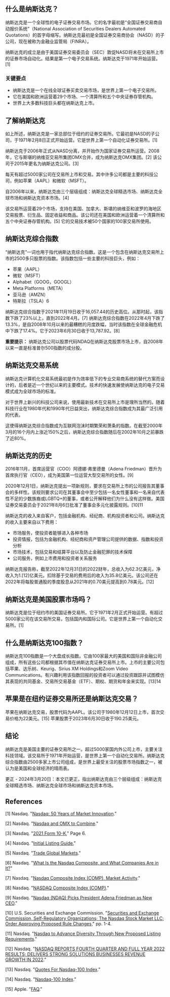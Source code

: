 ## 什么是纳斯达克？

纳斯达克是一个全球性的电子证券交易市场。它的名字最初是“全国证券交易商自动报价系统”（National Association of Securities Dealers Automated Quotations）的首字母缩写。纳斯达克最初是全国证券交易商协会（NASD）的子公司，现在被称为金融业监管局（FINRA）。

纳斯达克的成立是由于美国证券交易委员会（SEC）敦促NASD将未在交易所上市的证券市场自动化。结果是第一个电子交易系统。纳斯达克于1971年开始运营。[1]

### 关键要点

- 纳斯达克是一个在线全球证券买卖交易市场，是世界上第一个电子交易所。
- 它在美国和欧洲运营着29个市场、一个清算所和五个中央证券存管机构。
- 世界上大多数科技巨头都在纳斯达克上市。

## 了解纳斯达克

如上所述，纳斯达克是一家总部位于纽约的证券交易所。它最初是NASD的子公司，于1971年2月8日正式开始运营。它是世界上第一个自动化证券交易所。[1]

纳斯达克于2006年正式从NASD分离，并开始作为国家证券交易所运营。2008年，它与斯堪的纳维亚交易所集团OMX合并，成为纳斯达克OMX集团。[2] 该公司于2015年更名为纳斯达克公司。[3]

每天有超过5000家公司在交易所上市和交易。其中许多公司都是主要的科技公司，例如苹果（AAPL）和微软（MSFT）。

自2006年以来，纳斯达克由三个层级组成：纳斯达克全球精选市场、纳斯达克全球市场和纳斯达克资本市场。[4]

该交易所运营着29个市场，支持在美国、加拿大、斯堪的纳维亚和波罗的海地区交易股票、衍生品、固定收益和商品。该公司还在美国和欧洲运营着一个清算所和五个中央证券存管机构。[5] 它的交易技术被50个国家的100家交易所使用。

## 纳斯达克综合指数

“纳斯达克”一词也用于指代纳斯达克综合指数。这是一个包含在纳斯达克交易所上市的2500多只股票的指数。该指数包括一些主要的科技巨头，例如：

- 苹果（AAPL）
- 微软（MSFT）
- Alphabet（GOOG，GOOGL）
- Meta Platforms（META）
- 亚马逊（AMZN）
- 特斯拉（TSLA）6

纳斯达克综合指数于2021年11月19日收于16,057.44的历史高位。从那时起，该指数下跌了23%以上，直到2022年4月。[7] 纳斯达克综合指数在2022年4月下跌了13.3%，是自2008年10月以来的最糟糕的月度跌幅，当时该指数在全球金融危机中下跌了17.4%。它于2023年6月30日收于13,787.92。[8]

**重要提示：** 纳斯达克公司以股票代码NDAQ在纳斯达克股票市场上市，自2008年以来一直是标准普尔500指数的成分股。

## 纳斯达克交易系统

纳斯达克计算机化交易系统最初是作为效率低下的专业交易商系统的替代方案而设计的，后者是近一个世纪以来的主要模式。技术的快速发展使纳斯达克的电子交易模式成为全球市场的标准。

对于世界上新兴的科技公司来说，使用最新技术在交易所上市是理所当然的。随着科技行业在1980年代和1990年代日益突出，纳斯达克综合指数成为其最广泛引用的代表。

这使得纳斯达克综合指数成为互联网泡沫时期繁荣和萧条的指数。在截至2000年3月的16个月内上涨近150%之后，纳斯达克综合指数随后在2002年10月之前暴跌了近80%。

## 纳斯达克的历史

2016年11月，首席运营官（COO）阿德娜·弗里德曼（Adena Friedman）晋升为首席执行官（CEO），成为美国第一位运营大型交易所的女性。[9]

2020年12月1日，纳斯达克提出一项新规则，要求在交易所上市的公司报告其董事会的多样性。该规则要求公司在其董事会中至少包括一名女性董事和一名来自代表性不足的少数族裔或LGBTQ+的董事，或者公开解释他们为什么没有这样做。美国证券交易委员会于2021年8月6日批准了董事会多元化披露规则。[10]11

纳斯达克的收入来自客户，包括金融机构、经纪商、机构投资者和公司。纳斯达克的收入主要来自以下费用：

- 市场服务，使投资者能够进入各种市场
- 投资情报，包括为金融机构、经纪商和资产管理公司提供的数据、指数和投资分析
- 市场技术，包括交易和结算平台以及防止金融犯罪的技术保障
- 公司服务，例如上市费用和投资者关系服务

纳斯达克报告称，截至2022年12月31日的2022财年，总收入为62.3亿美元，净收入为1.[12]亿美元。扣除基于交易的费用后的收入为35.8亿美元。该公司还在2022年将每股普通股的季度股息从2021年的0.70美元提高到0.78美元。[12]

## 纳斯达克是美国股票市场吗？

纳斯达克是位于纽约市的美国证券交易所。它于1971年2月正式开始运营。有超过5000家公司在该交易所交易，包括国内和国际公司。它是世界上第一个自动化交易所。[1]

## 什么是纳斯达克100指数？

纳斯达克100指数是一个大盘成长指数。它由100家最大的美国和国际非金融公司组成，所有这些公司都根据其市值在纳斯达克证券交易所上市。上市的主要公司包括苹果、达乐树、Keurig、Sirius XM Holdings和Zoom Video Communications。有兴趣利用该指数回报的投资者可以通过投资跟踪并试图模仿其表现的共同基金、交易所交易基金（ETF）、期权、期货和年金来实现。[13]14

## 苹果是在纽约证券交易所还是纳斯达克交易？

苹果在纳斯达克交易，股票代码为AAPL。该公司于1980年12月12日上市，首次交易价格为22美元。[15] 苹果股票于2023年6月30日收于190.25美元。

## 结论

纳斯达克是美国主要的证券交易所之一。超过5000家国内外公司上市，主要关注科技领域。该交易所于1971年开始运营，是世界上第一个自动化交易所。纳斯达克综合指数由2500多家上市公司组成，是世界上最受关注的股票市场指数之一，被认为是美国和全球经济的晴雨表。

更正 - 2024年3月20日：本文已更正，指出纳斯达克由三个层级组成：纳斯达克全球精选市场、纳斯达克全球市场和纳斯达克资本市场。

## References

[1] Nasdaq. "[Nasdaq: 50 Years of Market Innovation](https://www.nasdaq.com/articles/nasdaq%3A-50-years-of-market-innovation-2021-02-11)."

[2] Nasdaq. "[Nasdaq and OMX to Combine](https://www.nasdaq.com/about/press-center/nasdaq-and-omx-combine)."

[3] Nasdaq. "[2021 Form 10-K](https://ir.nasdaq.com/static-files/a6d48019-710d-40ed-9dd5-0f256b579b47)," Page 6.

[4] Nasdaq. "[Initial Listing Guide.](https://listingcenter.nasdaq.com/assets/initialguide.pdf)"

[5] Nasdaq. "[Trade Global Markets](https://www.nasdaq.com/solutions/trade-global-markets)."

[6] Nasdaq. "[What Is the Nasdaq Composite, and What Companies Are in It?](https://www.nasdaq.com/articles/what-is-the-nasdaq-composite-and-what-companies-are-in-it-2021-05-12)"

[7] Nasdaq. "[Nasdaq Composite Index (COMP), Market Activity](https://www.nasdaq.com/market-activity/index/comp)."

[8] Nasdaq. "[NASDAQ Composite Index (COMP)](https://www.nasdaq.com/market-activity/index/comp)."

[9] Nasdaq. "[Nasdaq (NDAQ) Picks President Adena Friedman as New CEO](https://www.nasdaq.com/articles/nasdaq-ndaq-picks-president-adena-friedman-as-new-ceo-2016-11-16)."

[10] U.S. Securities and Exchange Commission. "[Securities and Exchange Commission, Self-Regulatory Organizations; The Nasdaq Stock Market LLC; Order Approving Proposed Rule Changes,](https://www.sec.gov/rules/sro/nasdaq/2021/34-92590.pdf)" pp. 1-4.

[11] Nasdaq. "[Nasdaq to Advance Diversity Through New Proposed Listing Requirements](https://www.nasdaq.com/press-release/nasdaq-to-advance-diversity-through-new-proposed-listing-requirements-2020-12-01)."

[12] Nasdaq. "[NASDAQ REPORTS FOURTH QUARTER AND FULL YEAR 2022 RESULTS; DELIVERS STRONG SOLUTIONS BUSINESSES REVENUE GROWTH IN 2022](https://ir.nasdaq.com/news-releases/news-release-details/nasdaq-reports-fourth-quarter-and-full-year-2022-results)."

[13] Nasdaq. "[Quotes For Nasdaq-100 Index](https://www.nasdaq.com/market-activity/quotes/nasdaq-ndx-index)."

[14] Nasdaq. "[Nasdaq-100 Index](https://www.nasdaq.com/solutions/nasdaq-100)."

[15] Apple. "[FAQ](https://investor.apple.com/faq/default.aspx)."
